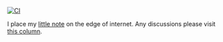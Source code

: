 [![CI](https://github.com/akherlan/akherlan.github.io/actions/workflows/main.yml/badge.svg?branch=master)](https://github.com/akherlan/akherlan.github.io/actions/workflows/main.yml)

I place my [little note](https://akherlan.github.io/) on the edge of internet. Any discussions please visit [this column](https://github.com/akherlan/akherlan.github.io/discussions).

